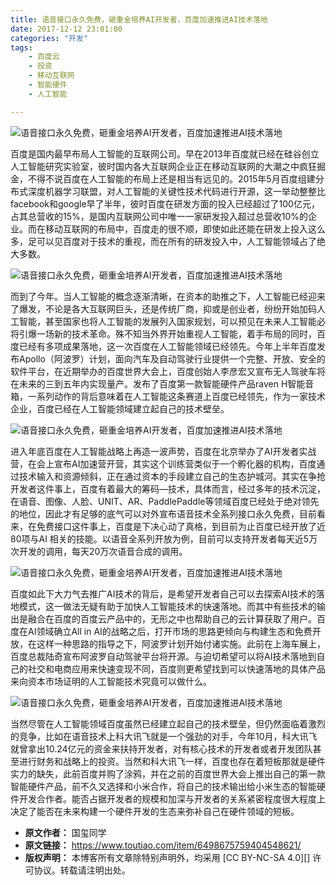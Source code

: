 ```yaml
---
title: 语音接口永久免费，砸重金培养AI开发者，百度加速推进AI技术落地
date: 2017-12-12 23:01:00
categories: "开发"
tags:
	- 百度云
	- 投资
	- 移动互联网
	- 智能硬件
	- 人工智能

---
```


![语音接口永久免费，砸重金培养AI开发者，百度加速推进AI技术落地][AI_AI]

百度是国内最早布局人工智能的互联网公司。早在2013年百度就已经在硅谷创立人工智能研究实验室，彼时国内各大互联网企业正在移动互联网的大潮之中疯狂掘金，不得不说百度在人工智能的布局上还是相当有远见的。2015年5月百度组建分布式深度机器学习联盟，对人工智能的关键性技术代码进行开源，这一举动整整比facebook和google早了半年，彼时百度在研发方面的投入已经超过了100亿元，占其总营收的15%，是国内互联网公司中唯一一家研发投入超过总营收10%的企业。而在移动互联网的布局中，百度走的很不顺，即使如此还能在研发上投入这么多，足可以见百度对于技术的重视，而在所有的研发投入中，人工智能领域占了绝大多数。

![语音接口永久免费，砸重金培养AI开发者，百度加速推进AI技术落地][AI_AI 1]

而到了今年。当人工智能的概念逐渐清晰，在资本的助推之下，人工智能已经迎来了爆发，不论是各大互联网巨头，还是传统厂商，抑或是创业者，纷纷开始加码人工智能，甚至国家也将人工智能的发展列入国家规划，可以预见在未来人工智能必将引爆一场新的技术革命。殊不知当外界开始重视人工智能，着手布局的同时，百度已经有多项成果落地，这一次百度在人工智能领域已经领先。今年上半年百度发布Apollo（阿波罗）计划，面向汽车及自动驾驶行业提供一个完整、开放、安全的软件平台，在近期举办的百度世界大会上，百度创始人李彦宏又宣布无人驾驶车将在未来的三到五年内实现量产。发布了百度第一款智能硬件产品raven H智能音箱，一系列动作的背后意味着在人工智能这条赛道上百度已经领先，作为一家技术企业，百度已经在人工智能领域建立起自己的技术壁垒。

![语音接口永久免费，砸重金培养AI开发者，百度加速推进AI技术落地][AI_AI 2]

进入年底百度在人工智能战略上再造一波声势，百度在北京举办了AI开发者实战营，在会上宣布AI加速营开营，其实这个训练营类似于一个孵化器的机构，百度通过技术输入和资源倾斜，正在通过资本的手段建立自己的生态护城河。其实在争抢开发者这件事上，百度有着最大的筹码—技术，具体而言，经过多年的技术沉淀，在语音、图像、人脸、UNIT、AR、PaddlePaddle等领域百度已经处于绝对领先的地位，因此才有足够的底气可以对外宣布语音技术全系列接口永久免费，目前看来，在免费接口这件事上，百度是下决心动了真格，到目前为止百度已经开放了近80项与AI 相关的技能。以语音全系列开放为例，目前可以支持开发者每天近5万次开发的调用，每天20万次语音合成的调用。

![语音接口永久免费，砸重金培养AI开发者，百度加速推进AI技术落地][AI_AI 3]

百度如此下大力气去推广AI技术的背后，是希望开发者自己可以去探索AI技术的落地模式，这一做法无疑有助于加快人工智能技术的快速落地。而其中有些技术的输出是融合在百度的百度云产品中的，无形之中也帮助自己的云计算获取了用户。百度在AI领域确立All in AI的战略之后，打开市场的思路更倾向与构建生态和免费开放，在这样一种思路的指导之下，阿波罗计划开始付诸实施。此前在上海车展上，百度总裁陆奇宣布阿波罗自动驾驶平台将开源。与迫切希望可以将AI技术落地到自己的社交和电商应用来快速变现不同，百度则更希望找到可以快速落地的具体产品来向资本市场证明的人工智能技术究竟可以做什么。

![语音接口永久免费，砸重金培养AI开发者，百度加速推进AI技术落地][AI_AI 4]

当然尽管在人工智能领域百度虽然已经建立起自己的技术壁垒，但仍然面临着激烈的竞争，比如在语音技术上科大讯飞就是一个强劲的对手，今年10月，科大讯飞就曾拿出10.24亿元的资金来扶持开发者，对有核心技术的开发者或者开发团队甚至进行财务和战略上的投资。当然和科大讯飞一样，百度也存在着短板那就是硬件实力的缺失，此前百度并购了涂鸦，并在之前的百度世界大会上推出自己的第一款智能硬件产品，前不久又选择和小米合作，将自己的技术输出给小米生态的智能硬件开发合作者。能否占据开发者的规模和加深与开发者的关系紧密程度很大程度上决定了能否在未来构建一个硬件开发的生态来弥补自己在硬件领域的短板。


[AI_AI]: /pro/os/crawler/Z2UJ-VJ6V-3IVA.jpg
[AI_AI 1]: /pro/os/crawler/7VYZ-ZVF2-Y2QM.jpg
[AI_AI 2]: /pro/os/crawler/7JAY-AAYI-EQ7R.jpg
[AI_AI 3]: /pro/os/crawler/UNAF-BEER-FARQ.jpg
[AI_AI 4]: /pro/os/crawler/RY2M-JAIZ-6NR3.jpg
 *  **原文作者：** 国玺同学
 *  **原文链接：** https://www.toutiao.com/item/6498675759404548621/
 *  **版权声明：** 本博客所有文章除特别声明外，均采用 [CC BY-NC-SA 4.0][] 许可协议。转载请注明出处。